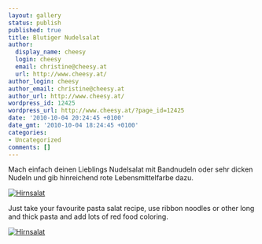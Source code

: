 ```yaml
---
layout: gallery
status: publish
published: true
title: Blutiger Nudelsalat
author:
  display_name: cheesy
  login: cheesy
  email: christine@cheesy.at
  url: http://www.cheesy.at/
author_login: cheesy
author_email: christine@cheesy.at
author_url: http://www.cheesy.at/
wordpress_id: 12425
wordpress_url: http://www.cheesy.at/?page_id=12425
date: '2010-10-04 20:24:45 +0100'
date_gmt: '2010-10-04 18:24:45 +0100'
categories:
- Uncategorized
comments: []
---
```

<!--:de-->Mach einfach deinen Lieblings Nudelsalat mit Bandnudeln oder sehr dicken Nudeln und gib hinreichend rote Lebensmittelfarbe dazu.
[![](http://www.cheesy.at/wp-content/uploads/2010/10/blutiger-nudelsalat/Hirnsalat-300x225.jpg "Hirnsalat")](http://www.cheesy.at/wp-content/uploads/2010/10/blutiger-nudelsalat/Hirnsalat.jpg)
<!--:--><!--:en-->Just take your favourite pasta salat recipe, use ribbon noodles or other long and thick pasta and add lots of red food coloring.
[![](http://www.cheesy.at/wp-content/uploads/2010/10/blutiger-nudelsalat/Hirnsalat-300x225.jpg "Hirnsalat")](http://www.cheesy.at/wp-content/uploads/2010/10/blutiger-nudelsalat/Hirnsalat.jpg)<!--:-->
